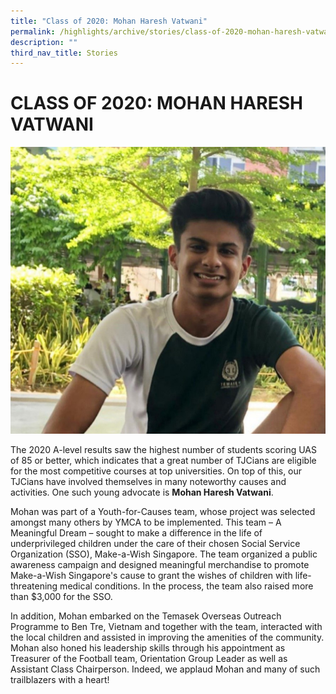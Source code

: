 ```yaml
---
title: "Class of 2020: Mohan Haresh Vatwani"
permalink: /highlights/archive/stories/class-of-2020-mohan-haresh-vatwani/
description: ""
third_nav_title: Stories
---
```

# CLASS OF 2020: MOHAN HARESH VATWANI

![](/images/Archive/Stories/Mohan%20Haresh%20Vatwani.jpg)

The 2020 A-level results saw the highest number of students scoring UAS of 85 or better, which indicates that a great number of TJCians are eligible for the most competitive courses at top universities. On top of this, our TJCians have involved themselves in many noteworthy causes and activities. One such young advocate is **Mohan Haresh Vatwani**.

  

Mohan was part of a Youth-for-Causes team, whose project was selected amongst many others by YMCA to be implemented. This team – A Meaningful Dream – sought to make a difference in the life of underprivileged children under the care of their chosen Social Service Organization (SSO), Make-a-Wish Singapore. The team organized a public awareness campaign and designed meaningful merchandise to promote Make-a-Wish Singapore's cause to grant the wishes of children with life-threatening medical conditions. In the process, the team also raised more than $3,000 for the SSO.

  

In addition, Mohan embarked on the Temasek Overseas Outreach Programme to Ben Tre, Vietnam and together with the team, interacted with the local children and assisted in improving the amenities of the community. Mohan also honed his leadership skills through his appointment as Treasurer of the Football team, Orientation Group Leader as well as Assistant Class Chairperson. Indeed, we applaud Mohan and many of such trailblazers with a heart!